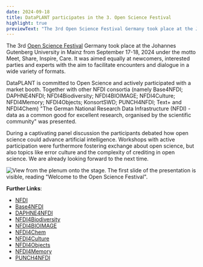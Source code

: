 ```yaml
---
date: 2024-09-18
title: DataPLANT participates in the 3. Open Science Festival
highlight: true
previewText: "The 3rd Open Science Festival Germany took place at the Johannes Gutenberg University in Mainz from 17-18 September 2024 under the motto Meet, Share, Inspire, Care. It was aimed equally at newcomers, interested parties and experts with the aim to facilitate encounters and dialogue in a wide variety of formats. DataPLANT was actively participating with a market booth together with other NFDI consortia to present The German National Research Data Infrastructure (NFDI)..."
---
```

The 3rd [Open Science Festival](https://converia.uni-mainz.de/frontend/index.php?sub=153) Germany took place at the Johannes Gutenberg University in Mainz from September 17-18, 2024 under the motto Meet, Share, Inspire, Care. It was aimed equally at newcomers, interested parties and experts with the aim to facilitate encounters and dialogue in a wide variety of formats. 

DataPLANT is committed to Open Science and actively participated with a market booth. Together with other NFDI consortia (namely Base4NFDI; DAPHNE4NFDI; NFDI4Biodiversity; NFDI4BIOIMAGE; NFDI4Culture; NFDI4Memory; NFDI4Objects; KonsortSWD; PUNCH4NFDI; Text+ and NFDI4Chem) "The German National Research Data Infrastructure (NFDI) - data as a common good for excellent research, organised by the scientific community" was presented.

During a captivating panel discussion the participants debated how open science could advance artificial intelligence. Workshops with active participation were furthermore fostering exchange about open science, but also topics like error culture and the complexity of crediting in open science. We are already looking forward to the next time.

![View from the plenum onto the stage. The first slide of the presentation is visible, reading "Welcome to the Open Science Festival".](~/assets/images/news/OSF_2024.jpg)

**Further Links**:
- [NFDI](https://www.nfdi.de/?lang=en)
- [Base4NFDI](https://base4nfdi.de/)
- [DAPHNE4NFDI](https://www.daphne4nfdi.de/english/index.php)
- [NFDI4Biodiversity](https://www.nfdi4biodiversity.org/en/)
- [NFDI4BIOIMAGE](https://nfdi4bioimage.de/home/)
- [NFDI4Chem](https://www.nfdi4chem.de/)
- [NFDI4Culture](https://nfdi4culture.de/)
- [NFDI4Objects](https://www.nfdi4objects.net/index.php/en/nfdi4objects-english)
- [NFDI4Memory](https://4memory.de/)
- [PUNCH4NFDI](https://www.punch4nfdi.de/)